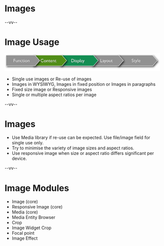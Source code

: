# Images

--vv--

# Image Usage
![Architecture step: Content + Dispay](lesson-1/slides/images/steps--cd--.png)<!-- .element: style="width: 100%;" -->

- Single use images or Re-use of images
- Images in WYSIWYG, Images in fixed position or Images in paragraphs
- Fixed size image or Responsive images
- Single or multiple aspect ratios per image

--vv--

# Images
- Use Media library if re-use can be expected. Use file/image field for single use only.
- Try to minimise the variety of image sizes and aspect ratios.
- Use responsive image when size or aspect ratio differs significant per device.

--vv--

# Image Modules
- Image (core)
- Responsive Image (core)
- Media (core)
- Media Entity Browser
- Crop
- Image Widget Crop
- Focal point
- Image Effect
